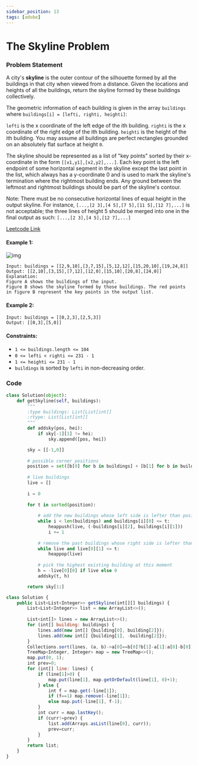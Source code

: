 ```yaml
---
sidebar_position: 13
tags: [adobe]
---
```


# The Skyline Problem

### Problem Statement

A city's **skyline** is the outer contour of the silhouette formed by all the buildings in that city when viewed from a distance. Given the locations and heights of all the buildings, return the skyline formed by these buildings collectively.

The geometric information of each building is given in the array `buildings` where `buildings[i] = [lefti, righti, heighti]`:

`lefti` is the x coordinate of the left edge of the ith building.
`righti` is the x coordinate of the right edge of the ith building.
`heighti` is the height of the ith building.
You may assume all buildings are perfect rectangles grounded on an absolutely flat surface at height `0`.

The skyline should be represented as a list of "key points" sorted by their x-coordinate in the form `[[x1,y1],[x2,y2],...]`. Each key point is the left endpoint of some horizontal segment in the skyline except the last point in the list, which always has a y-coordinate 0 and is used to mark the skyline's termination where the rightmost building ends. Any ground between the leftmost and rightmost buildings should be part of the skyline's contour.

Note: There must be no consecutive horizontal lines of equal height in the output skyline. For instance, `[...,[2 3],[4 5],[7 5],[11 5],[12 7],...]` is not acceptable; the three lines of height 5 should be merged into one in the final output as such: `[...,[2 3],[4 5],[12 7],...]`

[Leetcode Link](https://leetcode.com/problems/the-skyline-problem/)


#### Example 1:
![img](https://assets.leetcode.com/uploads/2020/12/01/merged.jpg)

```
Input: buildings = [[2,9,10],[3,7,15],[5,12,12],[15,20,10],[19,24,8]]
Output: [[2,10],[3,15],[7,12],[12,0],[15,10],[20,8],[24,0]]
Explanation:
Figure A shows the buildings of the input.
Figure B shows the skyline formed by those buildings. The red points in figure B represent the key points in the output list.
```

#### Example 2:
```
Input: buildings = [[0,2,3],[2,5,3]]
Output: [[0,3],[5,0]]
```

#### Constraints:

- `1 <= buildings.length <= 104`
- `0 <= lefti < righti <= 231 - 1`
- `1 <= heighti <= 231 - 1`
- `buildings` is sorted by `lefti` in non-decreasing order.

### Code

```python title="Python Code"
class Solution(object):
    def getSkyline(self, buildings):
        """
        :type buildings: List[List[int]]
        :rtype: List[List[int]]
        """
        def addsky(pos, hei):
            if sky[-1][1] != hei:
                sky.append([pos, hei])

        sky = [[-1,0]]
        
        # possible corner positions
        position = set([b[0] for b in buildings] + [b[1] for b in buildings])
        
        # live buildings
        live = []
        
        i = 0
            
        for t in sorted(position):
            
            # add the new buildings whose left side is lefter than position t
            while i < len(buildings) and buildings[i][0] <= t:
                heappush(live, (-buildings[i][2], buildings[i][1]))
                i += 1
                
            # remove the past buildings whose right side is lefter than position t
            while live and live[0][1] <= t:
                heappop(live)
            
            # pick the highest existing building at this moment
            h = -live[0][0] if live else 0
            addsky(t, h)

        return sky[1:]
```

```jsx title="Java Code"
class Solution {
    public List<List<Integer>> getSkyline(int[][] buildings) {
        List<List<Integer>> list = new ArrayList<>();
        
        List<int[]> lines = new ArrayList<>();
        for (int[] building: buildings) {
            lines.add(new int[] {building[0], building[2]});
            lines.add(new int[] {building[1], -building[2]});
        }
        Collections.sort(lines, (a, b)->a[0]==b[0]?b[1]-a[1]:a[0]-b[0]);
        TreeMap<Integer, Integer> map = new TreeMap<>();
        map.put(0, 1);
        int prev=0;
        for (int[] line: lines) {
            if (line[1]>0) {
                map.put(line[1], map.getOrDefault(line[1], 0)+1);
            } else {
                int f = map.get(-line[1]);
                if (f==1) map.remove(-line[1]);
                else map.put(-line[1], f-1);
            }
            int curr = map.lastKey();
            if (curr!=prev) {
                list.add(Arrays.asList(line[0], curr));
                prev=curr;
            }
        }
        return list;
    }
}
```

